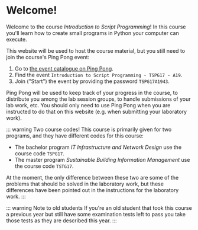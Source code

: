 # Welcome!
Welcome to the course *Introduction to Script Programming*! In this course you'll learn how to create small programs in Python your computer can execute.

This website will be used to host the course material, but you still need to join the course's Ping Pong event:

1. Go to [the event catalogue on Ping Pong](https://pingpong.hj.se/courseCatalog.do).
2. Find the event `Introduction to Script Programming - TSPG17 - A19`.
3. Join ("Start") the event by providing the password `TSPG17A1943`.

Ping Pong will be used to keep track of your progress in the course, to distribute you among the lab session groups, to handle submissions of your lab work, etc. You should only need to use Ping Pong when you are instructed to do that on this website (e.g. when submitting your laboratory work). 

::: warning Two course codes!
This course is primarily given for two programs, and they have different codes for this course:

* The bachelor program *IT Infrastructure and Network Design* use the course code `TSPG17`.
* The master program *Sustainable Building Information Management* use the course code `TSTG17`.

At the moment, the only difference between these two are some of the problems that should be solved in the laboratory work, but these differences have been pointed out in the instructions for the laboratory work.
:::

::: warning Note to old students
If you're an old student that took this course a previous year but still have some examination tests left to pass you take those tests as they are described this year.
:::